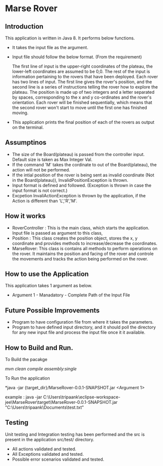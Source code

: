 # Marse Rover

## Introduction

This application is written in Java 8. It performs below functions.

* It takes the input file as the argument.
* Input file should follow the below format. (From the requirement)
      
    The first line of input is the upper-right coordinates of the plateau, the lower-left coordinates are assumed to be 0,0. The rest of the input is information pertaining to the rovers that have been deployed.  Each rover has two lines of input.  The first line gives the rover's position, and the second line is a series of instructions telling the rover how to explore the plateau. The position is made up of two integers and a letter separated by spaces, corresponding to the x and y co-ordinates and the rover's orientation. Each rover will be finished sequentially, which means that the second rover won't start to move until the first one has finished moving.
      
* This application prints the final position of each of the rovers as output on the terminal.

## Assumptinos

* The size of the Board(plateau) is passed from the controller input. Default size is taken as Max Integer Val.
* If the command 'M' takes the cordinate to out of the Board(plateau), the action will not be performed.
* If the intial position of the rover is being sent as invalid coordinate (Not in the Board(plateau)), InvalidPositionException is thrown.
* Input format is defined and followed. (Exception is thrown in case the input format is not correct.)
* Excpetion InvaliActionException is thrown by the application, if the Action is different than 'L','R','M'.

## How it works

* RoverController : This is the main class, which starts the application. Input file is passed as argument to this class,
* Position : This class creates the position object, stores the x, y coordinate and provides methods to increase/decrease the coordinates.
* MarseRover: This class is contains all methods to perform operations on the rover. It maintains the position and facing of the rover and controle the movements and tracks the action being performed on the rover.

## How to use the Application

This application takes 1 argument as below.

* Argument 1 - Manadatory - Complete Path of the Input File

## Future Possible Improvements 
* Program to have configuration file from where it takes the parameters.
* Program to have defined input directory, and it should poll the directory for any new input file and process the input file once it it available.


## How to Build and Run.

To Build the pacakge 

*mvn clean compile assembly:single*

To Run the application

*java -jar {target_dir}/MarseRover-0.0.1-SNAPSHOT.jar <Argument 1> 

  example : 
  java -jar C:\Users\tripaank\eclipse-workspace-jee\MarseRover\target\MarseRover-0.0.1-SNAPSHOT.jar "C:\\Users\\tripaank\\Documents\\test.txt"

## Testing 

Unit testing and Integration testing has been performed and the src is present in the application src/test/ directory.

  * All actions validated and tested.
  * All Exceptions validated and tested.
  * Possible error scenarios validated and tested.

  



